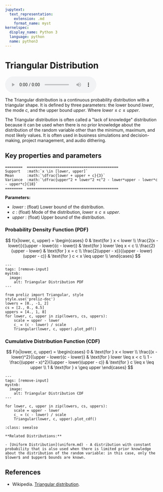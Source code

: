 ```yaml
---
jupytext:
  text_representation:
    extension: .md
    format_name: myst
kernelspec:
  display_name: Python 3
  language: python
  name: python3
---
```

# Triangular Distribution

<audio controls> <source src="../../_static/triangular.mp3" type="audio/mpeg"> This browser cannot play the pronunciation audio file for this distribution. </audio>

The Triangular distribution is a continuous probability distribution with a triangular shape. It is defined by three parameters: the lower bound $lower$, the mode $c$, and the upper bound $upper$. Where $lower \leq c \leq upper$. 

The Triangular distribution is often called a "lack of knowledge" distribution because it can be used when there is no prior knowledge about the distribution of the random variable other than the minimum, maximum, and most likely values. It is often used in business simulations and decision-making, project management, and audio dithering.

## Key properties and parameters

```{eval-rst}
========  ==========================================
Support   :math:`x \in [lower, upper]`
Mean      :math:`\dfrac{lower + upper + c}{3}`
Variance  :math:`\dfrac{upper^2 + lower^2 +c^2 - lower*upper - lower*c - upper*c}{18}`
========  ==========================================
```

**Parameters:**

- $lower$ : (float) Lower bound of the distribution.
- $c$ : (float) Mode of the distribution, $lower \leq c \leq upper$.
- $upper$ : (float) Upper bound of the distribution.

### Probability Density Function (PDF)

$$
f(x|lower, c, upper) =
    \begin{cases}
        0 & \text{for } x < lower \\
        \frac{2(x - lower)}{(upper - lower)(c - lower)} & \text{for } lower \leq x < c \\
        \frac{2}{upper - lower} & \text{for } x = c \\
        \frac{2(upper - x)}{(upper - lower)(upper - c)} & \text{for } c < x \leq upper \\
    \end{cases}
$$

```{code-cell}
---
tags: [remove-input]
mystnb:
  image:
    alt: Triangular Distribution PDF
---

from preliz import Triangular, style
style.use('preliz-doc')
lowers = [0., -1, 2]
cs = [2., 0., 6.5]
uppers = [4., 1, 8]
for lower, c, upper in zip(lowers, cs, uppers):
    scale = upper - lower
    c_ = (c - lower) / scale
    Triangular(lower, c, upper).plot_pdf()
```

### Cumulative Distribution Function (CDF)

$$
F(x|lower, c, upper) =
    \begin{cases}
        0 & \text{for } x < lower \\
        \frac{(x - lower)^2}{(upper - lower)(c - lower)} & \text{for } lower \leq x < c \\
        1 - \frac{(upper - x)^2}{(upper - lower)(upper - c)} & \text{for } c \leq x \leq upper \\
        1 & \text{for } x \geq upper
    \end{cases}
$$

```{code-cell}
---
tags: [remove-input]
mystnb:
  image:
    alt: Triangular Distribution CDF
---

for lower, c, upper in zip(lowers, cs, uppers):
    scale = upper - lower
    c_ = (c - lower) / scale
    Triangular(lower, c, upper).plot_cdf()
```

```{seealso}
:class: seealso

**Related Distributions:**

- [Uniform Distribution](uniform.md) - A distribution with constant probability that is also used when there is limited prior knowledge about the distribution of the random variable: in this case, only the $lower$ and $upper$ bounds are known.
```

## References

- Wikipedia. [Triangular distribution](https://en.wikipedia.org/wiki/Triangular_distribution).